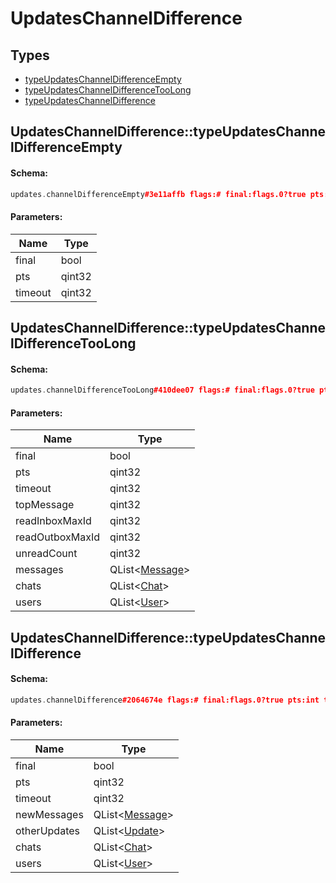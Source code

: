 # UpdatesChannelDifference

## Types

* [typeUpdatesChannelDifferenceEmpty](#updateschanneldifferencetypeupdateschanneldifferenceempty)
* [typeUpdatesChannelDifferenceTooLong](#updateschanneldifferencetypeupdateschanneldifferencetoolong)
* [typeUpdatesChannelDifference](#updateschanneldifferencetypeupdateschanneldifference)

## UpdatesChannelDifference::typeUpdatesChannelDifferenceEmpty

#### Schema:

```c++
updates.channelDifferenceEmpty#3e11affb flags:# final:flags.0?true pts:int timeout:flags.1?int = updates.ChannelDifference;
```

#### Parameters:

|Name|Type|
|----|----|
|final|bool|
|pts|qint32|
|timeout|qint32|

## UpdatesChannelDifference::typeUpdatesChannelDifferenceTooLong

#### Schema:

```c++
updates.channelDifferenceTooLong#410dee07 flags:# final:flags.0?true pts:int timeout:flags.1?int top_message:int read_inbox_max_id:int read_outbox_max_id:int unread_count:int messages:Vector<Message> chats:Vector<Chat> users:Vector<User> = updates.ChannelDifference;
```

#### Parameters:

|Name|Type|
|----|----|
|final|bool|
|pts|qint32|
|timeout|qint32|
|topMessage|qint32|
|readInboxMaxId|qint32|
|readOutboxMaxId|qint32|
|unreadCount|qint32|
|messages|QList&lt;[Message](message.md)&gt;|
|chats|QList&lt;[Chat](chat.md)&gt;|
|users|QList&lt;[User](user.md)&gt;|

## UpdatesChannelDifference::typeUpdatesChannelDifference

#### Schema:

```c++
updates.channelDifference#2064674e flags:# final:flags.0?true pts:int timeout:flags.1?int new_messages:Vector<Message> other_updates:Vector<Update> chats:Vector<Chat> users:Vector<User> = updates.ChannelDifference;
```

#### Parameters:

|Name|Type|
|----|----|
|final|bool|
|pts|qint32|
|timeout|qint32|
|newMessages|QList&lt;[Message](message.md)&gt;|
|otherUpdates|QList&lt;[Update](update.md)&gt;|
|chats|QList&lt;[Chat](chat.md)&gt;|
|users|QList&lt;[User](user.md)&gt;|

